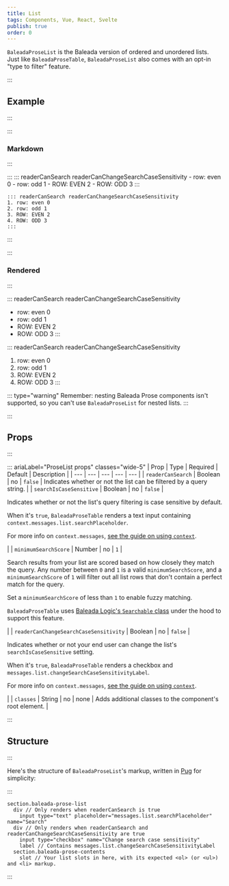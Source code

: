 ```yaml
---
title: List
tags: Components, Vue, React, Svelte
publish: true
order: 0
---
```


`BaleadaProseList` is the Baleada version of ordered and unordered lists. Just like `BaleadaProseTable`, `BaleadaProseList` also comes with an opt-in "type to filter" feature.


:::
## Example
:::

:::
### Markdown
:::

:::
    ::: readerCanSearch readerCanChangeSearchCaseSensitivity
    - row: even 0
    - row: odd 1
    - ROW: EVEN 2
    - ROW: ODD 3
    :::

    ::: readerCanSearch readerCanChangeSearchCaseSensitivity
    1. row: even 0
    2. row: odd 1
    3. ROW: EVEN 2
    4. ROW: ODD 3
    :::
:::


:::
### Rendered
:::

::: readerCanSearch readerCanChangeSearchCaseSensitivity
- row: even 0
- row: odd 1
- ROW: EVEN 2
- ROW: ODD 3
:::

::: readerCanSearch readerCanChangeSearchCaseSensitivity
1. row: even 0
2. row: odd 1
3. ROW: EVEN 2
4. ROW: ODD 3
:::

::: type="warning"
Remember: nesting Baleada Prose components isn't supported, so you can't use `BaleadaProseList` for nested lists.
:::


:::
## Props
:::

::: ariaLabel="ProseList props" classes="wide-5"
| Prop | Type | Required | Default | Description |
| --- | --- | --- | --- | --- |
| `readerCanSearch` | Boolean | no | `false` | Indicates whether or not the list can be filtered by a query string. |
| `searchIsCaseSensitive` | Boolean | no | `false` | <p>Indicates whether or not the list's query filtering is case sensitive by default.</p><p>When it's `true`, `BaleadaProseTable` renders a text input containing `context.messages.list.searchPlaceholder`.</p><p>For more info on `context.messages`, [see the guide on using `context`](/docs/prose/using-context).</p> |
| `minimumSearchScore` | Number | no | `1` | <p>Search results from your list are scored based on how closely they match the query. Any number between `0` and `1` is a valid `minimumSearchScore`, and a `minimumSearchScore` of `1` will filter out all list rows that don't contain a perfect match for the query.</p><p>Set a `minimumSearchScore` of less than `1` to enable fuzzy matching.</p><p>`BaleadaProseTable` uses [Baleada Logic's `Searchable` class](/docs/logic/classes/Searchable) under the hood to support this feature.</p> |
| `readerCanChangeSearchCaseSensitivity` | Boolean | no | `false` | <p>Indicates whether or not your end user can change the list's `searchIsCaseSensitive` setting.</p><p>When it's `true`, `BaleadaProseTable` renders a checkbox and `messages.list.changeSearchCaseSensitivityLabel`.</p><p>For more info on `context.messages`, [see the guide on using `context`](/docs/prose/using-context).</p> |
| `classes` | String | no | none | Adds additional classes to the component's root element. |


:::
## Structure
:::

Here's the structure of `BaleadaProseList`'s markup, written in [Pug](https://github.com/pugjs/pug#syntax) for simplicity:

:::
```pug
section.baleada-prose-list
  div // Only renders when readerCanSearch is true
    input type="text" placeholder="messages.list.searchPlaceholder" name="Search"
  div // Only renders when readerCanSearch and readerCanChangeSearchCaseSensitivity are true
    input type="checkbox" name="Change search case sensitivity"
    label // Contains messages.list.changeSearchCaseSensitivityLabel
  section.baleada-prose-contents
    slot // Your list slots in here, with its expected <ol> (or <ul>) and <li> markup.
```
:::
